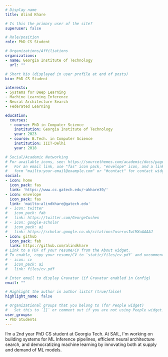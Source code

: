 ```yaml
---
# Display name
title: Alind Khare

# Is this the primary user of the site?
superuser: false

# Role/position
role: PhD CS Student

# Organizations/Affiliations
organizations:
- name: Georgia Institute of Technology
  url: ""

# Short bio (displayed in user profile at end of posts)
bio: PhD CS Student

interests:
- Systems for Deep Learning
- Machine Learning Inference
- Neural Architecture Search
- Federated Learning

education:
  courses:
  - course: PhD in Computer Science
    institution: Georgia Institute of Technology
    year: 2023
  - course: B.Tech. in Computer Science
    institution: IIIT-Delhi
    year: 2018

# Social/Academic Networking
# For available icons, see: https://sourcethemes.com/academic/docs/page-builder/#icons
#   For an email link, use "fas" icon pack, "envelope" icon, and a link in the
#   form "mailto:your-email@example.com" or "#contact" for contact widget.
social:
- icon: home
  icon_pack: fas
  link: 'https://www.cc.gatech.edu/~akhare39/'
- icon: envelope
  icon_pack: fas
  link: 'mailto:alindkhare@gatech.edu'
# - icon: twitter
#   icon_pack: fab
#   link: https://twitter.com/GeorgeCushen
# - icon: google-scholar
#   icon_pack: ai
#   link: https://scholar.google.co.uk/citations?user=sIwtMXoAAAAJ
- icon: github
  icon_pack: fab
  link: https://github.com/alindkhare
# Link to a PDF of your resume/CV from the About widget.
# To enable, copy your resume/CV to `static/files/cv.pdf` and uncomment the lines below.
# - icon: cv
#   icon_pack: ai
#   link: files/cv.pdf

# Enter email to display Gravatar (if Gravatar enabled in Config)
email: ""

# Highlight the author in author lists? (true/false)
highlight_name: false

# Organizational groups that you belong to (for People widget)
#   Set this to `[]` or comment out if you are not using People widget.
user_groups:
- PhD Students
---
```


I’m a 2nd year PhD CS student at Georgia Tech. At SAIL, I'm working on building systems for ML Inference pipelines, efficient neural architecture search, and democratizing machine learning by innovating both at supply and demand of ML models.